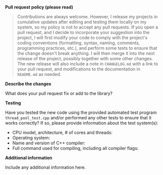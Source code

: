 **Pull request policy (please read)**

> Contributions are always welcome. However, I release my projects in cumulative updates after editing and testing them locally on my system, so my policy is not to accept any pull requests. If you open a pull request, and I decide to incorporate your suggestion into the project, I will first modify your code to comply with the project's coding conventions (formatting, syntax, naming, comments, programming practices, etc.), and perform some tests to ensure that the change doesn't break anything. I will then merge it into the next release of the project, possibly together with some other changes. The new release will also include a note in `CHANGELOG.md` with a link to your pull request, and modifications to the documentation in `README.md` as needed.

**Describe the changes**

What does your pull request fix or add to the library?

**Testing**

Have you tested the new code using the provided automated test program `thread_pool_test.cpp` and/or performed any other tests to ensure that it works correctly? If so, please provide information about the test system(s):

* CPU model, architecture, # of cores and threads:
* Operating system:
* Name and version of C++ compiler:
* Full command used for compiling, including all compiler flags:

**Additional information**

Include any additional information here.
